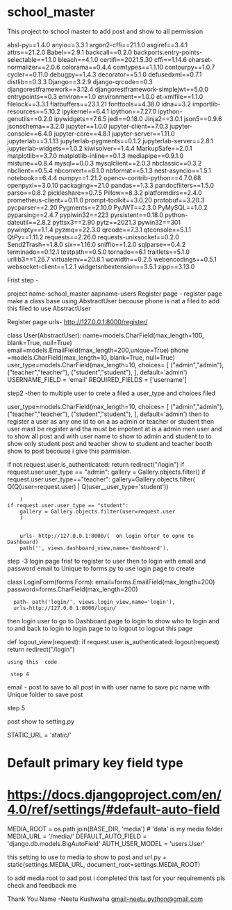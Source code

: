 # school_master
This project to school master to add post and show to all permission 

absl-py==1.4.0
anyio==3.3.1
argon2-cffi==21.1.0
asgiref==3.4.1
attrs==21.2.0
Babel==2.9.1
backcall==0.2.0
backports.entry-points-selectable==1.1.0
bleach==4.1.0
certifi==2021.5.30
cffi==1.14.6
charset-normalizer==2.0.6
colorama==0.4.4
comtypes==1.1.10
contourpy==1.0.7
cycler==0.11.0
debugpy==1.4.3
decorator==5.1.0
defusedxml==0.7.1
distlib==0.3.3
Django==3.2.9
django-qrcode==0.3
djangorestframework==3.12.4
djangorestframework-simplejwt==5.0.0
entrypoints==0.3
environ==1.0
environment==1.0.0
et-xmlfile==1.1.0
filelock==3.3.1
flatbuffers==23.1.21
fonttools==4.38.0
idna==3.2
importlib-resources==5.10.2
ipykernel==6.4.1
ipython==7.27.0
ipython-genutils==0.2.0
ipywidgets==7.6.5
jedi==0.18.0
Jinja2==3.0.1
json5==0.9.6
jsonschema==3.2.0
jupyter==1.0.0
jupyter-client==7.0.3
jupyter-console==6.4.0
jupyter-core==4.8.1
jupyter-server==1.11.0
jupyterlab==3.1.13
jupyterlab-pygments==0.1.2
jupyterlab-server==2.8.1
jupyterlab-widgets==1.0.2
kiwisolver==1.4.4
MarkupSafe==2.0.1
matplotlib==3.7.0
matplotlib-inline==0.1.3
mediapipe==0.9.1.0
mistune==0.8.4
mysql==0.0.3
mysqlclient==2.0.3
nbclassic==0.3.2
nbclient==0.5.4
nbconvert==6.1.0
nbformat==5.1.3
nest-asyncio==1.5.1
notebook==6.4.4
numpy==1.21.2
opencv-contrib-python==4.7.0.68
openpyxl==3.0.10
packaging==21.0
pandas==1.3.3
pandocfilters==1.5.0
parso==0.8.2
pickleshare==0.7.5
Pillow==8.3.2
platformdirs==2.4.0
prometheus-client==0.11.0
prompt-toolkit==3.0.20
protobuf==3.20.3
pycparser==2.20
Pygments==2.10.0
PyJWT==2.3.0
PyMySQL==1.0.2
pyparsing==2.4.7
pypiwin32==223
pyrsistent==0.18.0
python-dateutil==2.8.2
pyttsx3==2.90
pytz==2021.3
pywin32==301
pywinpty==1.1.4
pyzmq==22.3.0
qrcode==7.3.1
qtconsole==5.1.1
QtPy==1.11.2
requests==2.26.0
requests-unixsocket==0.2.0
Send2Trash==1.8.0
six==1.16.0
sniffio==1.2.0
sqlparse==0.4.2
terminado==0.12.1
testpath==0.5.0
tornado==6.1
traitlets==5.1.0
urllib3==1.26.7
virtualenv==20.8.1
wcwidth==0.2.5
webencodings==0.5.1
websocket-client==1.2.1
widgetsnbextension==3.5.1
zipp==3.13.0




Frist  step -

project name-school_master
aapname-users
 Register page - register page make a  class base using  AbstractUser becouse phone is nat a  filed to add this filed to use AbstractUser

 Register page urls- http://127.0.0.1:8000/register/

 class User(AbstractUser):
    name=models.CharField(max_length=100, blank=True, null=True)
    email=models.EmailField(max_length=200,unique=True)
    phone =models.CharField(max_length=10, blank=True, null=True)
    user_type=models.CharField(max_length=10,
                               choices=
                               [
                                   ("admin","admin"),
                                   ("teacher","teacher"),
                                   ("student","student"),
                               ],
                               default='admin')
    USERNAME_FIELD = 'email'
    REQUIRED_FIELDS = ['username']


  step2 -then  to multiple user to crete a filed a user_type and choices filed

  user_type=models.CharField(max_length=10,
                               choices=
                               [
                                   ("admin","admin"),
                                   ("teacher","teacher"),
                                   ("student","student"),
                               ],
                               default='admin')
  then to register a user as any one id to on a as admin  or teacher or student
  then  user mast be register  and tha  must be impotent at is a admin men user and to show all post
  and with user name to show to admin  and student to to show  only student post and teacher  show to student
  and teacher booth  show to post becouse  i give this parmision.

   if not request.user.is_authenticated:
        return redirect("/login")
    if request.user.user_type == "admin":
        gallery = Gallery.objects.filter()
    if request.user.user_type=="teacher":
        gallery=Gallery.objects.filter(
            Q(Q(user=request.user) | Q(user__user_type='student'))

        )
    if request.user.user_type == "student":
        gallery = Gallery.objects.filter(user=request.user
        )


        urls- http://127.0.0.1:8000/(  on login ofter to opne to Dashboard)
        path('', views.dashboard_view,name='dashboard'),

   step -3 login page
    frist  to  register to user then to login  with email and password
    email to   Unique
     to  forms.py to use login page to create

class LoginForm(forms.Form):
    email=forms.EmailField(max_length=200)
    password=forms.CharField(max_length=200)

      path- path('login/', views.login_view,name='login'),
      urls-http://127.0.0.1:8000/login/

   then  login user to go to   Dashboard page to login to show  who to login and to and back to login
   to login page to to logout to logout this page

   def logout_view(request):
    if request.user.is_authenticated:
        logout(request)
    return redirect("/login")


    using this  code

     step 4
   email - post to save to all post in with user name  to save pic name
   with  Unique  folder to save post


 step 5

 post show to setting.py

STATIC_URL = 'static/'

# Default primary key field type
# https://docs.djangoproject.com/en/4.0/ref/settings/#default-auto-field

MEDIA_ROOT = os.path.join(BASE_DIR, 'media') # 'data' is my media folder
MEDIA_URL = '/media/'
DEFAULT_AUTO_FIELD = 'django.db.models.BigAutoField'
AUTH_USER_MODEL = 'users.User'


this setting to use to media to show to post
and url.py + static(settings.MEDIA_URL, document_root=settings.MEDIA_ROOT)

to add media root to  aad post
 i completed this tast for your requirements pls check and feedback me

 Thank You
 Name -Neetu Kushwaha
 gmail-neetu.python@gmail.com



